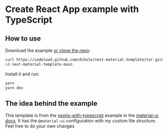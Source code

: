 # Create React App example with TypeScript

## How to use

Download the example [or clone the repo](https://github.com/dchole/next-material-template):

```sh
curl https://codeload.github.com/dchole/next-material-template/tar.gz/main | tar -xz
cd next-material-template-main
```

Install it and run:

```sh
yarn
yarn dev
```

## The idea behind the example

This template is from the [nextjs-with-typescript](https://github.com/mui-org/material-ui/tree/next/examples/nextjs-with-typescript) example in the [material-ui docs](https://material-ui.com/getting-started/example-projects/). It has the `@material-ui` configuration with my custom file structure. Feel free to do your own changes
